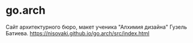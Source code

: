 # go.arch
Сайт архитектурного бюро, макет ученика "Алхимия дизайна" Гузель Батиева.
https://nisovaki.github.io/go.arch/src/index.html
